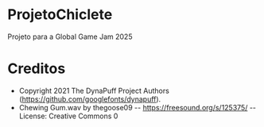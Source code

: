 # ProjetoChiclete
 Projeto para a Global Game Jam 2025
 
# Creditos
 - Copyright 2021 The DynaPuff Project Authors (https://github.com/googlefonts/dynapuff).
 - Chewing Gum.wav by thegoose09 -- https://freesound.org/s/125375/ -- License: Creative Commons 0
